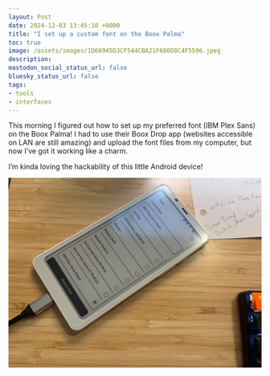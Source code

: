 ```yaml
---
layout: Post
date: 2024-12-03 13:45:10 +0000
title: "I set up a custom font on the Boox Palma"
toc: true
image: /assets/images/1D66945D3CF544CBA21F686D8C4F5596.jpeg
description: 
mastodon_social_status_url: false
bluesky_status_url: false
tags:
- tools
- interfaces
---
```


This morning I figured out how to set up my preferred font \(IBM Plex Sans\) on the Boox Palma\! I had to use their Boox Drop app \(websites accessible on LAN are still amazing\) and upload the font files from my computer, but now I’ve got it working like a charm\.

I’m kinda loving the hackability of this little Android device\!

![](/assets/images/1D66945D3CF544CBA21F686D8C4F5596.jpeg)
